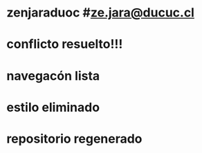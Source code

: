 # zenjaraduoc #ze.jara@ducuc.cl

# conflicto resuelto!!!

# navegacón lista
 
# estilo eliminado

# repositorio regenerado 